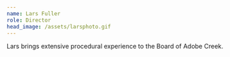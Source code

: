 ```yaml
---
name: Lars Fuller
role: Director
head_image: /assets/larsphoto.gif
---
```


Lars brings extensive procedural experience to the Board of Adobe Creek.
